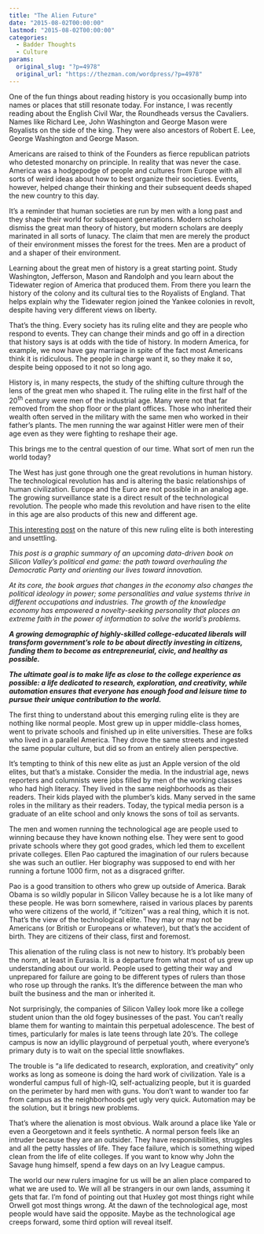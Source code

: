 ```yaml
---
title: "The Alien Future"
date: "2015-08-02T00:00:00"
lastmod: "2015-08-02T00:00:00"
categories:
  - Badder Thoughts
  - Culture
params:
  original_slug: "?p=4978"
  original_url: "https://thezman.com/wordpress/?p=4978"
---
```


One of the fun things about reading history is you occasionally bump
into names or places that still resonate today. For instance, I was
recently reading about the English Civil War, the Roundheads versus the
Cavaliers. Names like Richard Lee, John Washington and George Mason were
Royalists on the side of the king. They were also ancestors of Robert E.
Lee, George Washington and George Mason.

Americans are raised to think of the Founders as fierce republican
patriots who detested monarchy on principle. In reality that was never
the case. America was a hodgepodge of people and cultures from Europe
with all sorts of weird ideas about how to best organize their
societies. Events, however, helped change their thinking and their
subsequent deeds shaped the new country to this day.

It’s a reminder that human societies are run by men with a long past and
they shape their world for subsequent generations. Modern scholars
dismiss the great man theory of history, but modern scholars are deeply
marinated in all sorts of lunacy. The claim that men are merely the
product of their environment misses the forest for the trees. Men are a
product of and a shaper of their environment.

Learning about the great men of history is a great starting point. Study
Washington, Jefferson, Mason and Randolph and you learn about the
Tidewater region of America that produced them. From there you learn the
history of the colony and its cultural ties to the Royalists of England.
That helps explain why the Tidewater region joined the Yankee colonies
in revolt, despite having very different views on liberty.

That’s the thing. Every society has its ruling elite and they are people
who respond to events. They can change their minds and go off in a
direction that history says is at odds with the tide of history. In
modern America, for example, we now have gay marriage in spite of the
fact most Americans think it is ridiculous. The people in charge want
it, so they make it so, despite being opposed to it not so long ago.

History is, in many respects, the study of the shifting culture through
the lens of the great men who shaped it. The ruling elite in the first
half of the 20<sup>th</sup> century were men of the industrial age. Many
were not that far removed from the shop floor or the plant offices.
Those who inherited their wealth often served in the military with the
same men who worked in their father’s plants. The men running the war
against Hitler were men of their age even as they were fighting to
reshape their age.

This brings me to the central question of our time. What sort of men run
the world today?

The West has just gone through one the great revolutions in human
history. The technological revolution has and is altering the basic
relationships of human civilization. Europe and the Euro are not
possible in an analog age. The growing surveillance state is a direct
result of the technological revolution. The people who made this
revolution and have risen to the elite in this age are also products of
this new and different age.

<a
href="https://medium.com/book-drafts/silicon-valley-s-political-end-game-in-15-charts-a647c6074367"
rel="noopener" target="_blank">This interesting post</a> on the nature
of this new ruling elite is both interesting and unsettling.

*This post is a graphic summary of an upcoming data-driven book on
Silicon Valley’s political end game: the path toward overhauling the
Democratic Party and orienting our lives toward innovation.*

*At its core, the book argues that changes in the economy also changes
the political ideology in power; some personalities and value systems
thrive in different occupations and industries. The growth of the
knowledge economy has empowered a novelty-seeking personality that
places an extreme faith in the power of information to solve the world’s
problems.*

***A growing demographic of highly-skilled college-educated liberals
will transform government’s role to be about directly investing in
citizens, funding them to become as entrepreneurial, civic, and healthy
as possible.***

***The ultimate goal is to make life as close to the college experience
as possible: a life dedicated to research, exploration, and creativity,
while automation ensures that everyone has enough food and leisure time
to pursue their unique contribution to the world.***

The first thing to understand about this emerging ruling elite is they
are nothing like normal people. Most grew up in upper middle-class
homes, went to private schools and finished up in elite universities.
These are folks who lived in a parallel America. They drove the same
streets and ingested the same popular culture, but did so from an
entirely alien perspective.

It’s tempting to think of this new elite as just an Apple version of the
old elites, but that’s a mistake. Consider the media. In the industrial
age, news reporters and columnists were jobs filled by men of the
working classes who had high literacy. They lived in the same
neighborhoods as their readers. Their kids played with the plumber’s
kids. Many served in the same roles in the military as their readers.
Today, the typical media person is a graduate of an elite school and
only knows the sons of toil as servants.

The men and women running the technological age are people used to
winning because they have known nothing else. They were sent to good
private schools where they got good grades, which led them to excellent
private colleges. Ellen Pao captured the imagination of our rulers
because she was such an outlier. Her biography was supposed to end with
her running a fortune 1000 firm, not as a disgraced grifter.

Pao is a good transition to others who grew up outside of America. Barak
Obama is so wildly popular in Silicon Valley because he is a lot like
many of these people. He was born somewhere, raised in various places by
parents who were citizens of the world, if “citizen” was a real thing,
which it is not. That’s the view of the technological elite. They may or
may not be Americans (or British or Europeans or whatever), but that’s
the accident of birth. They are citizens of their class, first and
foremost.

This alienation of the ruling class is not new to history. It’s probably
been the norm, at least in Eurasia. It is a departure from what most of
us grew up understanding about our world. People used to getting their
way and unprepared for failure are going to be different types of rulers
than those who rose up through the ranks. It’s the difference between
the man who built the business and the man or inherited it.

Not surprisingly, the companies of Silicon Valley look more like a
college student union than the old fogey businesses of the past. You
can’t really blame them for wanting to maintain this perpetual
adolescence. The best of times, particularly for males is late teens
through late 20’s. The college campus is now an idyllic playground of
perpetual youth, where everyone’s primary duty is to wait on the special
little snowflakes.

The trouble is “a life dedicated to research, exploration, and
creativity” only works as long as someone is doing the hard work of
civilization. Yale is a wonderful campus full of high-IQ,
self-actualizing people, but it is guarded on the perimeter by hard men
with guns. You don’t want to wander too far from campus as the
neighborhoods get ugly very quick. Automation may be the solution, but
it brings new problems.

That’s where the alienation is most obvious. Walk around a place like
Yale or even a Georgetown and it feels synthetic. A normal person feels
like an intruder because they are an outsider. They have
responsibilities, struggles and all the petty hassles of life. They face
failure, which is something wiped clean from the life of elite colleges.
If you want to know why John the Savage hung himself, spend a few days
on an Ivy League campus.

The world our new rulers imagine for us will be an alien place compared
to what we are used to. We will all be strangers in our own lands,
assuming it gets that far. I’m fond of pointing out that Huxley got most
things right while Orwell got most things wrong. At the dawn of the
technological age, most people would have said the opposite. Maybe as
the technological age creeps forward, some third option will reveal
itself.

